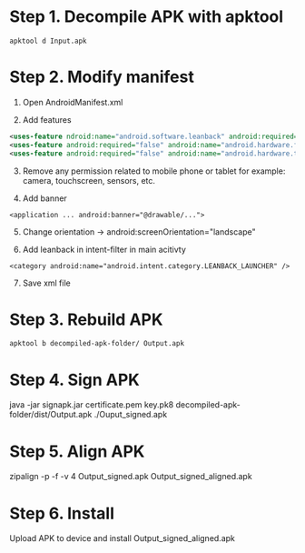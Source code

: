 # Step 1. Decompile APK with apktool

```
apktool d Input.apk
```

# Step 2. Modify manifest

1. Open AndroidManifest.xml

2. Add features

```xml
<uses-feature ndroid:name="android.software.leanback" android:required="true" />
<uses-feature android:required="false" android:name="android.hardware.faketouch"/>
<uses-feature android:required="false" android:name="android.hardware.touchscreen"/>
```

3. Remove any permission related to mobile phone or tablet for example: camera, touchscreen, sensors, etc.

4. Add banner

```
<application ... android:banner="@drawable/...">
```

5. Change orientation -> android:screenOrientation="landscape"

6. Add leanback in intent-filter in main acitivty

```
<category android:name="android.intent.category.LEANBACK_LAUNCHER" />
```

7. Save xml file

# Step 3. Rebuild APK

```
apktool b decompiled-apk-folder/ Output.apk
```

# Step 4. Sign APK

java -jar signapk.jar certificate.pem key.pk8 decompiled-apk-folder/dist/Output.apk ./Ouput_signed.apk

# Step 5. Align APK

zipalign -p -f -v 4 Output_signed.apk Output_signed_aligned.apk

# Step 6. Install

Upload APK to device and install Output_signed_aligned.apk


